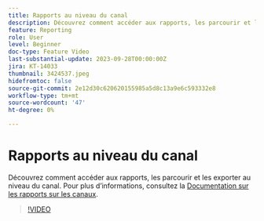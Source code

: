 ```yaml
---
title: Rapports au niveau du canal
description: Découvrez comment accéder aux rapports, les parcourir et les exporter au niveau du canal.
feature: Reporting
role: User
level: Beginner
doc-type: Feature Video
last-substantial-update: 2023-09-28T00:00:00Z
jira: KT-14033
thumbnail: 3424537.jpeg
hidefromtoc: false
source-git-commit: 2e12d30c620620155985a5d8c13a9e6c593332e8
workflow-type: tm+mt
source-wordcount: '47'
ht-degree: 0%

---
```



# Rapports au niveau du canal

Découvrez comment accéder aux rapports, les parcourir et les exporter au niveau du canal. Pour plus d’informations, consultez la [Documentation sur les rapports sur les canaux](https://experienceleague.adobe.com/docs/journey-optimizer/using/reporting/channel-report/channel-report.html).

>[!VIDEO](https://video.tv.adobe.com/v/3424537/?learn=on)
